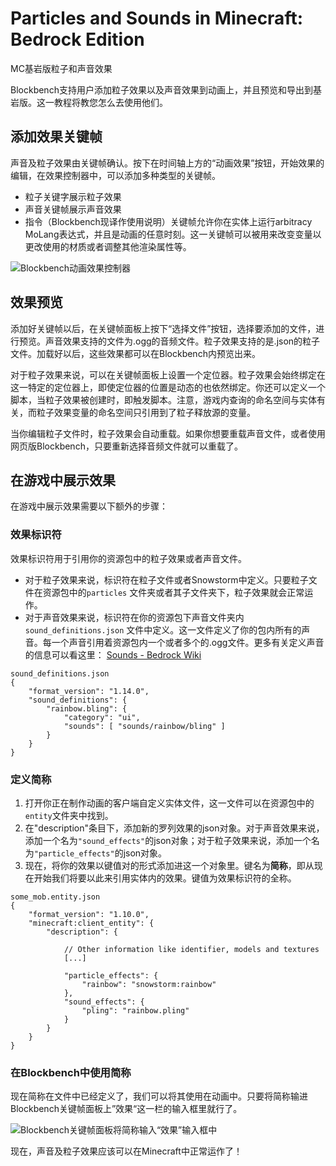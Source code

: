 # Particles and Sounds in Minecraft: Bedrock Edition

MC基岩版粒子和声音效果

Blockbench支持用户添加粒子效果以及声音效果到动画上，并且预览和导出到基岩版。这一教程将教您怎么去使用他们。

## 添加效果关键帧

声音及粒子效果由关键帧确认。按下在时间轴上方的“动画效果”按钮，开始效果的编辑，在效果控制器中，可以添加多种类型的关键帧。

- 粒子关键字展示粒子效果
- 声音关键帧展示声音效果
- 指令（Blockbench现译作使用说明）关键帧允许你在实体上运行arbitracy MoLang表达式，并且是动画的任意时刻。这一关键帧可以被用来改变变量以更改使用的材质或者调整其他渲染属性等。

![Blockbench动画效果控制器](https://z3.ax1x.com/2021/07/11/WCUQaR.png)

## 效果预览

添加好关键帧以后，在关键帧面板上按下“选择文件”按钮，选择要添加的文件，进行预览。声音效果支持的文件为.ogg的音频文件。粒子效果支持的是.json的粒子文件。加载好以后，这些效果都可以在Blockbench内预览出来。

对于粒子效果来说，可以在关键帧面板上设置一个定位器。粒子效果会始终绑定在这一特定的定位器上，即使定位器的位置是动态的也依然绑定。你还可以定义一个脚本，当粒子效果被创建时，即触发脚本。注意，游戏内查询的命名空间与实体有关，而粒子效果变量的命名空间只引用到了粒子释放源的变量。

当你编辑粒子文件时，粒子效果会自动重载。如果你想要重载声音文件，或者使用网页版Blockbench，只要重新选择音频文件就可以重载了。

## 在游戏中展示效果

在游戏中展示效果需要以下额外的步骤：

### 效果标识符

效果标识符用于引用你的资源包中的粒子效果或者声音文件。

- 对于粒子效果来说，标识符在粒子文件或者Snowstorm中定义。只要粒子文件在资源包中的`particles` 文件夹或者其子文件夹下，粒子效果就会正常运作。
- 对于声音效果来说，标识符在你的资源包下声音文件夹内 `sound_definitions.json` 文件中定义。这一文件定义了你的包内所有的声音。每一个声音引用着资源包内一个或者多个的.ogg文件。更多有关定义声音的信息可以看这里： [Sounds - Bedrock Wiki](https://wiki.bedrock.dev/concepts/sounds.html)

```
sound_definitions.json
{
    "format_version": "1.14.0",
    "sound_definitions": {
        "rainbow.bling": {
            "category": "ui",
            "sounds": [ "sounds/rainbow/bling" ]
        }
    }
}
```

### 定义简称

1. 打开你正在制作动画的客户端自定义实体文件，这一文件可以在资源包中的`entity`文件夹中找到。
2. 在"description"条目下，添加新的罗列效果的json对象。对于声音效果来说，添加一个名为`"sound_effects"`的json对象；对于粒子效果来说，添加一个名为`"particle_effects"`的json对象。
3. 现在，将你的效果以键值对的形式添加进这一个对象里。键名为**简称**，即从现在开始我们将要以此来引用实体内的效果。键值为效果标识符的全称。

```
some_mob.entity.json
{
    "format_version": "1.10.0",
    "minecraft:client_entity": {
        "description": {
            
            // Other information like identifier, models and textures
            [...]

            "particle_effects": {
                "rainbow": "snowstorm:rainbow"
            },
            "sound_effects": {
                "pling": "rainbow.pling"
            }
        }
    }
}
```

### 在Blockbench中使用简称

现在简称在文件中已经定义了，我们可以将其使用在动画中。只要将简称输进Blockbench关键帧面板上”效果“这一栏的输入框里就行了。

![Blockbench关键帧面板将简称输入“效果”输入框中](https://z3.ax1x.com/2021/07/11/WCUMZ9.png)

现在，声音及粒子效果应该可以在Minecraft中正常运作了！

